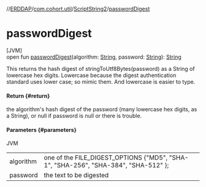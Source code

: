//[ERDDAP](../../../index.md)/[com.cohort.util](../index.md)/[ScriptString2](index.md)/[passwordDigest](password-digest.md)

# passwordDigest

[JVM]\
open fun [passwordDigest](password-digest.md)(algorithm: [String](https://docs.oracle.com/en/java/javase/21/docs/api/java.base/java/lang/String.html), password: [String](https://docs.oracle.com/en/java/javase/21/docs/api/java.base/java/lang/String.html)): [String](https://docs.oracle.com/en/java/javase/21/docs/api/java.base/java/lang/String.html)

This returns the hash digest of stringToUtf8Bytes(password) as a String of lowercase hex digits. Lowercase because the digest authentication standard uses lower case; so mimic them. And lowercase is easier to type.

#### Return {#return}

the algorithm's hash digest of the password (many lowercase hex digits, as a String), or null if password is null or there is trouble.

#### Parameters {#parameters}

JVM

| | |
|---|---|
| algorithm | one of the FILE_DIGEST_OPTIONS &#123;&quot;MD5&quot;, &quot;SHA-1&quot;, &quot;SHA-256&quot;, &quot;SHA-384&quot;, &quot;SHA-512&quot; &#125;; |
| password | the text to be digested |
